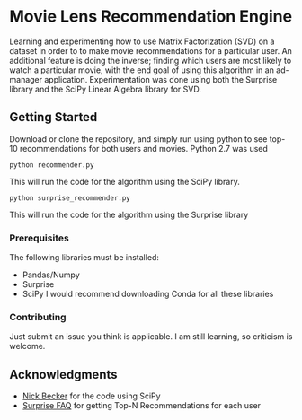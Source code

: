 # Movie Lens Recommendation Engine

Learning and experimenting how to use Matrix Factorization (SVD) on a dataset in order to to make movie recommendations for a particular user. An additional feature is doing the inverse; finding which users are most likely to watch a particular movie, with the end goal of using this algorithm in an ad-manager application. Experimentation was done using both the Surprise library and the SciPy Linear Algebra library for SVD.

## Getting Started

Download or clone the repository, and simply run using python to see top-10 recommendations for both users and movies. Python 2.7 was used
```
python recommender.py
```
This will run the code for the algorithm using the SciPy library.
```
python surprise_recommender.py
```
This will run the code for the algorithm using the Surprise library

### Prerequisites

The following libraries must be installed:
* Pandas/Numpy
* Surprise
* SciPy
I would recommend downloading Conda for all these libraries

### Contributing

Just submit an issue you think is applicable. I am still learning, so criticism is welcome.

## Acknowledgments

* [Nick Becker](https://beckernick.github.io/matrix-factorization-recommender/) for the code using SciPy 
* [Surprise FAQ](http://surprise.readthedocs.io/en/stable/FAQ.html#how-to-get-the-top-n-recommendations-for-each-user) for getting Top-N Recommendations for each user

